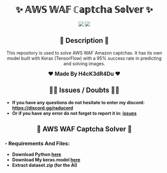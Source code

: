 <h1 align="center">✨ 𝔸𝕎𝕊 𝕎𝔸𝔽 ℂ𝕒𝕡𝕥𝕔𝕙𝕒 𝕊𝕠𝕝𝕧𝕖𝕣 ✨</h1>

<p align="center">
  <img src="https://img.shields.io/github/stars/H4cK3dR4Du/AWS-WAF-Captcha-Solver.svg?style=for-the-badge&labelColor=black&color=c1121f&logo=IOTA"/>
  <img src="https://img.shields.io/github/languages/top/H4cK3dR4Du/AWS-WAF-Captcha-Solver.svg?style=for-the-badge&labelColor=black&color=c1121f&logo=javascript"/>
</p>

<h2 align="center"> 📝 Description 📝 </h2>

<p align="center">
  This repository is used to solve AWS WAF Amazon captchas. It has its own model built with Keras (TensorFlow) with a 95% success rate in predicting and solving images.
</p>

<p align="center">
  <b><big>❤️ Made By H4cK3dR4Du ❤️</big></b>
</p>

<h2 align="center"> 🤷‍♂️ Issues / Doubts 🤷‍♂️</h2>

- **If you have any questions do not hesitate to enter my discord: https://discord.gg/raducord**
- **Or if you have any error do not forget to report it in: [issues](https://github.com/H4cK3dR4Du/AWS-WAF-Captcha-Solver/issues/new)**

<h2 align="center"> 🚀 AWS WAF Captcha Solver 🚀 </h2>

### - Requirements And Files:

- **Download Python [here](https://www.python.org/downloads/)**
- **Download My keras.model [here](https://www.mediafire.com/file/pe2uo7agesokoxr/model.keras/file)**
- **Extract dataset.zip (for the AI)**
